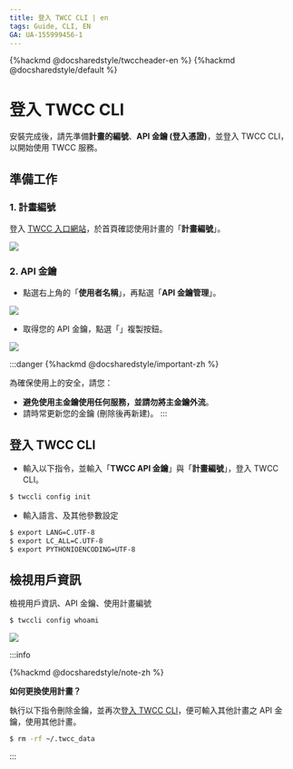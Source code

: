 ```yaml
---
title: 登入 TWCC CLI | en
tags: Guide, CLI, EN
GA: UA-155999456-1
---
```


{%hackmd @docsharedstyle/twccheader-en %}
{%hackmd @docsharedstyle/default %}

# 登入 TWCC CLI

安裝完成後，請先準備**計畫的編號**、**API 金鑰 (登入憑證)**，並登入 TWCC CLI，以開始使用 TWCC 服務。

## 準備工作

### 1. 計畫編號

登入 [TWCC 入口網站](https://www.twcc.ai/)，於首頁確認使用計畫的「**計畫編號**」。

![](https://cos.twcc.ai/SYS-MANUAL/uploads/upload_7ebe760b7bed64d7bf908352c9326cb0.png)



### 2. API 金鑰

- 點選右上角的「**使用者名稱**」，再點選「**API 金鑰管理**」。

![](https://cos.twcc.ai/SYS-MANUAL/uploads/upload_1747c9e027ba1963896d7e8e77a373ad.png)


- 取得您的 API 金鑰，點選「<i class="fa fa-clone" aria-hidden="true"></i>」複製按鈕。

![](https://cos.twcc.ai/SYS-MANUAL/uploads/upload_497cc756c9516d0a13cbd2a2098b1fa6.png)


:::danger
{%hackmd @docsharedstyle/important-zh %}
 
為確保使用上的安全，請您：
- **避免使用主金鑰使用任何服務，並請勿將主金鑰外流**。
- 請時常更新您的金鑰 (刪除後再新建)。
:::


## 登入 TWCC CLI

- 輸入以下指令，並輸入「**TWCC API 金鑰**」與「**計畫編號**」，登入 TWCC CLI。

```bash
$ twccli config init
```

- 輸入語言、及其他參數設定
```bash
$ export LANG=C.UTF-8
$ export LC_ALL=C.UTF-8
$ export PYTHONIOENCODING=UTF-8
```

## 檢視用戶資訊

檢視用戶資訊、API 金鑰、使用計畫編號

```bash
$ twccli config whoami
```
![](https://cos.twcc.ai/SYS-MANUAL/uploads/upload_357bb8bf5d9208b9e97187cbc56c58c9.png)


:::info

{%hackmd @docsharedstyle/note-zh %}

**如何更換使用計畫？**

執行以下指令刪除金鑰，並再次<ins>[登入 TWCC CLI](#登入-TWCC-CLI1)</ins>，便可輸入其他計畫之 API 金鑰，使用其他計畫。

```bash
$ rm -rf ~/.twcc_data
```
:::
